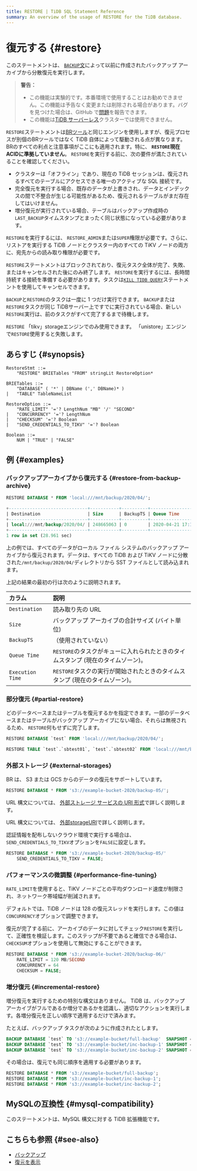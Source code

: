 ```yaml
---
title: RESTORE | TiDB SQL Statement Reference
summary: An overview of the usage of RESTORE for the TiDB database.
---
```


# 復元する {#restore}

このステートメントは、 [`BACKUP`文](/sql-statements/sql-statement-backup.md)によって以前に作成されたバックアップ アーカイブから分散復元を実行します。

> **警告：**
>
> -   この機能は実験的です。本番環境で使用することはお勧めできません。この機能は予告なく変更または削除される場合があります。バグを見つけた場合は、GitHub で[問題](https://github.com/pingcap/tidb/issues)を報告できます。
> -   この機能は[TiDB サーバーレス](https://docs.pingcap.com/tidbcloud/select-cluster-tier#tidb-serverless)クラスターでは使用できません。

`RESTORE`ステートメントは[BRツール](https://docs.pingcap.com/tidb/stable/backup-and-restore-overview)と同じエンジンを使用しますが、復元プロセスが別個のBRツールではなく TiDB 自体によって駆動される点が異なります。 BRのすべての利点と注意事項がここにも適用されます。特に、 **`RESTORE`現在ACIDに準拠していません**。 `RESTORE`を実行する前に、次の要件が満たされていることを確認してください。

-   クラスターは「オフライン」であり、現在の TiDB セッションは、復元されるすべてのテーブルにアクセスできる唯一のアクティブな SQL 接続です。
-   完全復元を実行する場合、既存のデータが上書きされ、データとインデックスの間で不整合が生じる可能性があるため、復元されるテーブルがまだ存在してはいけません。
-   増分復元が実行されている場合、テーブルはバックアップ作成時の`LAST_BACKUP`タイムスタンプとまったく同じ状態になっている必要があります。

`RESTORE`を実行するには、 `RESTORE_ADMIN`または`SUPER`権限が必要です。さらに、リストアを実行する TiDB ノードとクラスター内のすべての TiKV ノードの両方に、宛先からの読み取り権限が必要です。

`RESTORE`ステートメントはブロックされており、復元タスク全体が完了、失敗、またはキャンセルされた後にのみ終了します。 `RESTORE`を実行するには、長時間持続する接続を準備する必要があります。タスクは[`KILL TIDB QUERY`](/sql-statements/sql-statement-kill.md)ステートメントを使用してキャンセルできます。

`BACKUP`と`RESTORE`のタスクは一度に 1 つだけ実行できます。 `BACKUP`または`RESTORE`タスクが同じ TiDBサーバー上ですでに実行されている場合、新しい`RESTORE`実行は、前のタスクがすべて完了するまで待機します。

`RESTORE` 「tikv」storageエンジンでのみ使用できます。 「unistore」エンジンで`RESTORE`使用すると失敗します。

## あらすじ {#synopsis}

```ebnf+diagram
RestoreStmt ::=
    "RESTORE" BRIETables "FROM" stringLit RestoreOption*

BRIETables ::=
    "DATABASE" ( '*' | DBName (',' DBName)* )
|   "TABLE" TableNameList

RestoreOption ::=
    "RATE_LIMIT" '='? LengthNum "MB" '/' "SECOND"
|   "CONCURRENCY" '='? LengthNum
|   "CHECKSUM" '='? Boolean
|   "SEND_CREDENTIALS_TO_TIKV" '='? Boolean

Boolean ::=
    NUM | "TRUE" | "FALSE"
```

## 例 {#examples}

### バックアップアーカイブから復元する {#restore-from-backup-archive}

```sql
RESTORE DATABASE * FROM 'local:///mnt/backup/2020/04/';
```

```sql
+------------------------------+-----------+----------+---------------------+---------------------+
| Destination                  | Size      | BackupTS | Queue Time          | Execution Time      |
+------------------------------+-----------+----------+---------------------+---------------------+
| local:///mnt/backup/2020/04/ | 248665063 | 0        | 2020-04-21 17:16:55 | 2020-04-21 17:16:55 |
+------------------------------+-----------+----------+---------------------+---------------------+
1 row in set (28.961 sec)
```

上の例では、すべてのデータがローカル ファイル システムのバックアップ アーカイブから復元されます。データは、すべての TiDB および TiKV ノードに分散された`/mnt/backup/2020/04/`ディレクトリから SST ファイルとして読み込まれます。

上記の結果の最初の行は次のように説明されます。

| カラム              | 説明                                             |
| :--------------- | :--------------------------------------------- |
| `Destination`    | 読み取り先の URL                                     |
| `Size`           | バックアップ アーカイブの合計サイズ (バイト単位)                     |
| `BackupTS`       | （使用されていない）                                     |
| `Queue Time`     | `RESTORE`のタスクがキューに入れられたときのタイムスタンプ (現在のタイムゾーン)。 |
| `Execution Time` | `RESTORE`タスクの実行が開始されたときのタイムスタンプ (現在のタイムゾーン)。   |

### 部分復元 {#partial-restore}

どのデータベースまたはテーブルを復元するかを指定できます。一部のデータベースまたはテーブルがバックアップ アーカイブにない場合、それらは無視されるため、 `RESTORE`何もせずに完了します。

```sql
RESTORE DATABASE `test` FROM 'local:///mnt/backup/2020/04/';
```

```sql
RESTORE TABLE `test`.`sbtest01`, `test`.`sbtest02` FROM 'local:///mnt/backup/2020/04/';
```

### 外部ストレージ {#external-storages}

BR は、 S3 または GCS からのデータの復元をサポートしています。

```sql
RESTORE DATABASE * FROM 's3://example-bucket-2020/backup-05/';
```

<CustomContent platform="tidb">

URL 構文については、 [外部ストレージ サービスの URI 形式](/external-storage-uri.md)で詳しく説明します。

</CustomContent>

<CustomContent platform="tidb-cloud">

URL 構文については、 [外部storageURI](https://docs.pingcap.com/tidb/stable/external-storage-uri)で詳しく説明します。

</CustomContent>

認証情報を配布しないクラウド環境で実行する場合は、 `SEND_CREDENTIALS_TO_TIKV`オプションを`FALSE`に設定します。

```sql
RESTORE DATABASE * FROM 's3://example-bucket-2020/backup-05/'
    SEND_CREDENTIALS_TO_TIKV = FALSE;
```

### パフォーマンスの微調整 {#performance-fine-tuning}

`RATE_LIMIT`を使用すると、TiKV ノードごとの平均ダウンロード速度が制限され、ネットワーク帯域幅が削減されます。

デフォルトでは、TiDB ノードは 128 の復元スレッドを実行します。この値は`CONCURRENCY`オプションで調整できます。

復元が完了する前に、アーカイブのデータに対してチェック`RESTORE`を実行して、正確性を検証します。このステップが不要であると確信できる場合は、 `CHECKSUM`オプションを使用して無効にすることができます。

```sql
RESTORE DATABASE * FROM 's3://example-bucket-2020/backup-06/'
    RATE_LIMIT = 120 MB/SECOND
    CONCURRENCY = 64
    CHECKSUM = FALSE;
```

### 増分復元 {#incremental-restore}

増分復元を実行するための特別な構文はありません。 TiDB は、バックアップ アーカイブがフルであるか増分であるかを認識し、適切なアクションを実行します。各増分復元を正しい順序で適用するだけで済みます。

たとえば、バックアップ タスクが次のように作成されたとします。

```sql
BACKUP DATABASE `test` TO 's3://example-bucket/full-backup'  SNAPSHOT = 413612900352000;
BACKUP DATABASE `test` TO 's3://example-bucket/inc-backup-1' SNAPSHOT = 414971854848000 LAST_BACKUP = 413612900352000;
BACKUP DATABASE `test` TO 's3://example-bucket/inc-backup-2' SNAPSHOT = 416353458585600 LAST_BACKUP = 414971854848000;
```

その場合は、復元でも同じ順序を適用する必要があります。

```sql
RESTORE DATABASE * FROM 's3://example-bucket/full-backup';
RESTORE DATABASE * FROM 's3://example-bucket/inc-backup-1';
RESTORE DATABASE * FROM 's3://example-bucket/inc-backup-2';
```

## MySQLの互換性 {#mysql-compatibility}

このステートメントは、MySQL 構文に対する TiDB 拡張機能です。

## こちらも参照 {#see-also}

-   [バックアップ](/sql-statements/sql-statement-backup.md)
-   [復元を表示](/sql-statements/sql-statement-show-backups.md)
